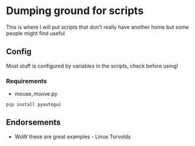 # Dumping ground for scripts

This is where I will put scripts that don't really have another home but some
people might find useful

## Config

Most stuff is configured by variables in the scripts, check before using!

### Requirements

* mouse_moove.py

`pip install pyautogui`


## Endorsements

* WoW these are great examples - Linux Torvolds
